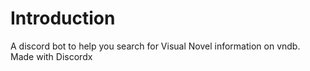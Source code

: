 # Introduction

A discord bot to help you search for Visual Novel information on vndb. Made with Discordx
